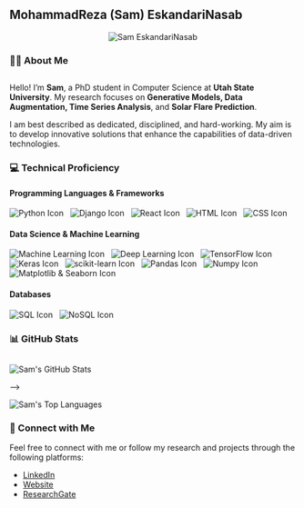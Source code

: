 ## MohammadReza (Sam) EskandariNasab

<p align="center">
  <img src="https://github.com/samresume/samresume/blob/main/wallpaper.jpg" alt="Sam EskandariNasab">
</p>


### 👨‍🎓 About Me
##
Hello! I’m **Sam**, a PhD student in Computer Science at **Utah State University**. My research focuses on **Generative Models, Data Augmentation, Time Series Analysis**, and **Solar Flare Prediction**.

I am best described as dedicated, disciplined, and hard-working. My aim is to develop innovative solutions that enhance the capabilities of data-driven technologies.


### 💻 Technical Proficiency

#### Programming Languages & Frameworks
<img src="https://img.shields.io/badge/Python-Expert-green" alt="Python Icon">  
<img src="https://img.shields.io/badge/Django-Expert-green" alt="Django Icon">  
<img src="https://img.shields.io/badge/React-Expert-green" alt="React Icon">  
<img src="https://img.shields.io/badge/HTML-Expert-green" alt="HTML Icon">  
<img src="https://img.shields.io/badge/CSS-Expert-green" alt="CSS Icon">  

#### Data Science & Machine Learning
<img src="https://img.shields.io/badge/Machine_Learning-Expert-green" alt="Machine Learning Icon">  
<img src="https://img.shields.io/badge/Deep_Learning-Expert-green" alt="Deep Learning Icon">  
<img src="https://img.shields.io/badge/TensorFlow-Proficient-blue" alt="TensorFlow Icon">  
<img src="https://img.shields.io/badge/Keras-Proficient-blue" alt="Keras Icon">  
<img src="https://img.shields.io/badge/scikit_learn-Proficient-blue" alt="scikit-learn Icon">  
<img src="https://img.shields.io/badge/Pandas-Proficient-blue" alt="Pandas Icon">  
<img src="https://img.shields.io/badge/Numpy-Proficient-blue" alt="Numpy Icon">  
<img src="https://img.shields.io/badge/Matplotlib_%26_Seaborn-Proficient-blue" alt="Matplotlib & Seaborn Icon">  

#### Databases
<img src="https://img.shields.io/badge/SQL-Expert-green" alt="SQL Icon">  
<img src="https://img.shields.io/badge/NoSQL-Proficient-blue" alt="NoSQL Icon">  


### 📊 GitHub Stats
##
<p align="left">
  <img src="https://github-readme-stats.vercel.app/api?username=samresume&show_icons=true&theme=light" alt="Sam's GitHub Stats">
</p>
-->
<p align="left">
  <img src="https://github-readme-stats.vercel.app/api/top-langs/?username=samresume&layout=compact&theme=light" alt="Sam's Top Languages">
</p>




### 🔗 Connect with Me

Feel free to connect with me or follow my research and projects through the following platforms:

- [LinkedIn](https://linkedin.com/in/samresume)
- [Website](https://samresume.com/)
- [ResearchGate](https://www.researchgate.net/profile/Mohammadreza-Eskandarinasab/research)

